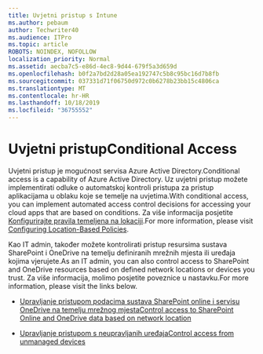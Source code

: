 ```yaml
---
title: Uvjetni pristup s Intune
ms.author: pebaum
author: Techwriter40
ms.audience: ITPro
ms.topic: article
ROBOTS: NOINDEX, NOFOLLOW
localization_priority: Normal
ms.assetid: aecba7c5-e86d-4ec8-9d44-679f5a3d659d
ms.openlocfilehash: b0f2a7bd2d28a05ea192747c5b8c95bc16d7b8fb
ms.sourcegitcommit: 037331d71f06750d972c0b6278b23bb15c4806ca
ms.translationtype: MT
ms.contentlocale: hr-HR
ms.lasthandoff: 10/18/2019
ms.locfileid: "36755552"
---
```

# <a name="conditional-access"></a><span data-ttu-id="0f01d-102">Uvjetni pristup</span><span class="sxs-lookup"><span data-stu-id="0f01d-102">Conditional Access</span></span>

<span data-ttu-id="0f01d-103">Uvjetni pristup je mogućnost servisa Azure Active Directory.</span><span class="sxs-lookup"><span data-stu-id="0f01d-103">Conditional access is a capability of Azure Active Directory.</span></span> <span data-ttu-id="0f01d-104">Uz uvjetni pristup možete implementirati odluke o automatskoj kontroli pristupa za pristup aplikacijama u oblaku koje se temelje na uvjetima.</span><span class="sxs-lookup"><span data-stu-id="0f01d-104">With conditional access, you can implement automated access control decisions for accessing your cloud apps that are based on conditions.</span></span> <span data-ttu-id="0f01d-105">Za više informacija posjetite [Konfigurirajte pravila temeljena na lokaciji](https://docs.microsoft.com/azure/active-directory/conditional-access/overview).</span><span class="sxs-lookup"><span data-stu-id="0f01d-105">For more information, please visit [Configuring Location-Based Policies](https://docs.microsoft.com/azure/active-directory/conditional-access/overview).</span></span>

<span data-ttu-id="0f01d-106">Kao IT admin, također možete kontrolirati pristup resursima sustava SharePoint i OneDrive na temelju definiranih mrežnih mjesta ili uređaja kojima vjerujete.</span><span class="sxs-lookup"><span data-stu-id="0f01d-106">As an IT admin, you can also control access to SharePoint and OneDrive resources based on defined network locations or devices you trust.</span></span> <span data-ttu-id="0f01d-107">Za više informacija, molimo posjetite poveznice u nastavku.</span><span class="sxs-lookup"><span data-stu-id="0f01d-107">For more information, please visit the links below.</span></span>

- [<span data-ttu-id="0f01d-108">Upravljanje pristupom podacima sustava SharePoint online i servisu OneDrive na temelju mrežnog mjesta</span><span class="sxs-lookup"><span data-stu-id="0f01d-108">Control access to SharePoint Online and OneDrive data based on network location</span></span>](https://docs.microsoft.com/sharepoint/control-access-based-on-network-location)

- [<span data-ttu-id="0f01d-109">Upravljanje pristupom s neupravljanih uređaja</span><span class="sxs-lookup"><span data-stu-id="0f01d-109">Control access from unmanaged devices</span></span>](https://docs.microsoft.com/sharepoint/control-access-from-unmanaged-devices)

